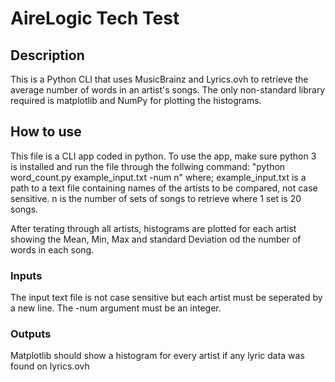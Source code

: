 # AireLogic Tech Test

## Description
This is a Python CLI that uses MusicBrainz and Lyrics.ovh to retrieve the average number of words in an 
artist's songs. The only non-standard library required is matplotlib and NumPy for plotting the histograms.

## How to use

This file is a CLI app coded in python. To use the app, make sure python 3 is installed and run the file 
through the follwing command: "python word_count.py example_input.txt -num n" where;
example_input.txt is a path to a text file containing names of the artists to be compared, not case sensitive.
n is the number of sets of songs to retrieve where 1 set is 20 songs.

After terating through all artists, histograms are plotted for each artist showing the Mean, Min, Max and 
standard Deviation od the number of words in each song.

### Inputs

The input text file is not case sensitive but each artist must be seperated by a new line.
The -num argument must be an integer.

### Outputs

Matplotlib should show a histogram for every artist if any lyric data was found on lyrics.ovh
